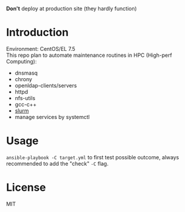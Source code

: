 __Don't__ deploy at production site (they hardly function)
# Introduction
Environment: CentOS/EL 7.5  
This repo plan to automate maintenance routines in HPC (High-perf Computing):
- dnsmasq
- chrony
- openldap-clients/servers
- httpd
- nfs-utils
- gcc-c++
- [slurm](https://github.com/SchedMD/slurm)
- manage services by systemctl

# Usage
`ansible-playbook -C target.yml` to first test possible outcome, always recommended to add the "check" `-C` flag.
# License
MIT

